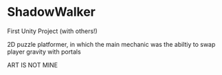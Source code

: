 # ShadowWalker
First Unity Project (with others!)

2D puzzle platformer, in which the main mechanic was the abiltiy to swap player gravity with portals

ART IS NOT MINE

